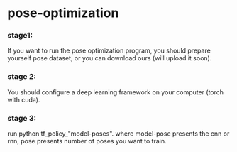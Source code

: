 # pose-optimization
### stage1:
If you want to run the pose optimization program, you should prepare yourself pose dataset, or you can download ours (will upload it soon).
### stage 2:
You should configure a deep learning framework on your computer (torch with cuda).
### stage 3:
run python tf_policy_"model-poses". where model-pose presents the cnn or rnn, pose presents number of poses you want to train.

